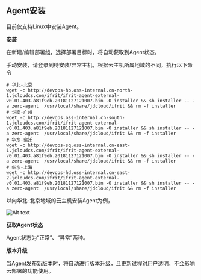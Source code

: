 ## Agent安装

目前仅支持Linux中安装Agent。

**安装**

在新建/编辑部署组，选择部署目标时，将自动获取到Agent状态。

手动安装，请登录到待安装/异常主机，根据云主机所属地域的不同，执行以下命令

```
# 华北-北京
wget -c http://devops-hb.oss-internal.cn-north-1.jcloudcs.com/ifrit/ifrit-agent-external-v0.01.403.a81f9eb.20181127121007.bin -O installer && sh installer -- -a zero-agent  /usr/local/share/jdcloud/ifrit && rm -f installer
# 华南-广州
wget -c http://devops.oss-internal.cn-south-1.jcloudcs.com/ifrit/ifrit-agent-external-v0.01.403.a81f9eb.20181127121007.bin -O installer && sh installer -- -a zero-agent  /usr/local/share/jdcloud/ifrit && rm -f installer
# 华东-宿迁
wget -c http://devops-sq.oss-internal.cn-east-1.jcloudcs.com/ifrit/ifrit-agent-external-v0.01.403.a81f9eb.20181127121007.bin -O installer && sh installer -- -a zero-agent  /usr/local/share/jdcloud/ifrit && rm -f installer
# 华东-上海
wget -c http://devops-hd.oss-internal.cn-east-2.jcloudcs.com/ifrit/ifrit-agent-external-v0.01.403.a81f9eb.20181127121007.bin -O installer && sh installer -- -a zero-agent  /usr/local/share/jdcloud/ifrit && rm -f installer
```

以向华北-北京地域的云主机安装Agent为例，

![Alt text](https://github.com/jdcloudcom/cn/blob/codedeploy/image/CodeDeploy/starting16.png)


**获取Agent状态**

Agent状态为“正常”、“异常”两种。


**版本升级**

当Agent发布新版本时，将自动进行版本升级，且更新过程对用户透明，不会影响云部署的功能使用。
